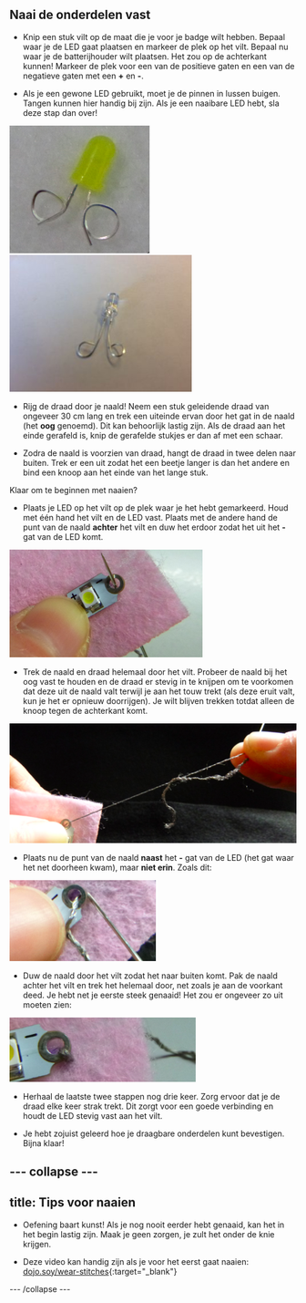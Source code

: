 ## Naai de onderdelen vast

+ Knip een stuk vilt op de maat die je voor je badge wilt hebben. Bepaal waar je de LED gaat plaatsen en markeer de plek op het vilt. Bepaal nu waar je de batterijhouder wilt plaatsen. Het zou op de achterkant kunnen! Markeer de plek voor een van de positieve gaten en een van de negatieve gaten met een **+** en **-**.

+ Als je een gewone LED gebruikt, moet je de pinnen in lussen buigen. Tangen kunnen hier handig bij zijn. Als je een naaibare LED hebt, sla deze stap dan over!

![](images/led_loops1.png) ![](images/LED_loops2.JPG)

+ Rijg de draad door je naald! Neem een stuk geleidende draad van ongeveer 30 cm lang en trek een uiteinde ervan door het gat in de naald (het **oog** genoemd). Dit kan behoorlijk lastig zijn. Als de draad aan het einde gerafeld is, knip de gerafelde stukjes er dan af met een schaar.

+ Zodra de naald is voorzien van draad, hangt de draad in twee delen naar buiten. Trek er een uit zodat het een beetje langer is dan het andere en bind een knoop aan het einde van het lange stuk.

Klaar om te beginnen met naaien?

+ Plaats je LED op het vilt op de plek waar je het hebt gemarkeerd. Houd met één hand het vilt en de LED vast. Plaats met de andere hand de punt van de naald **achter** het vilt en duw het erdoor zodat het uit het **-** gat van de LED komt.

![](images/needle_through_LED.png)

+ Trek de naald en draad helemaal door het vilt. Probeer de naald bij het oog vast te houden en de draad er stevig in te knijpen om te voorkomen dat deze uit de naald valt terwijl je aan het touw trekt (als deze eruit valt, kun je het er opnieuw doorrijgen). Je wilt blijven trekken totdat alleen de knoop tegen de achterkant komt.

![](images/pull_thread_through.png)

+ Plaats nu de punt van de naald **naast** het **-** gat van de LED (het gat waar het net doorheen kwam), maar **niet erin**. Zoals dit:

![](images/needle_next_to_LED.png)

+ Duw de naald door het vilt zodat het naar buiten komt. Pak de naald achter het vilt en trek het helemaal door, net zoals je aan de voorkant deed. Je hebt net je eerste steek genaaid! Het zou er ongeveer zo uit moeten zien:

![](images/first_stitch.png)

+ Herhaal de laatste twee stappen nog drie keer. Zorg ervoor dat je de draad elke keer strak trekt. Dit zorgt voor een goede verbinding en houdt de LED stevig vast aan het vilt.

+ Je hebt zojuist geleerd hoe je draagbare onderdelen kunt bevestigen. Bijna klaar!

--- collapse ---
---
title: Tips voor naaien
---

+ Oefening baart kunst! Als je nog nooit eerder hebt genaaid, kan het in het begin lastig zijn. Maak je geen zorgen, je zult het onder de knie krijgen.

+ Deze video kan handig zijn als je voor het eerst gaat naaien: [dojo.soy/wear-stitches](http://dojo.soy/wear-stitches){:target="_blank"}

--- /collapse ---
